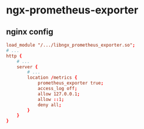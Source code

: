 # ngx-prometheus-exporter

## nginx config

```nginx.conf
load_module "/.../libngx_prometheus_exporter.so";
# ...
http {
    # ...
    server {
        # ...
        location /metrics {
            prometheus_exporter true;
            access_log off;
            allow 127.0.0.1;
            allow ::1;
            deny all;
        }
    }
}

```
